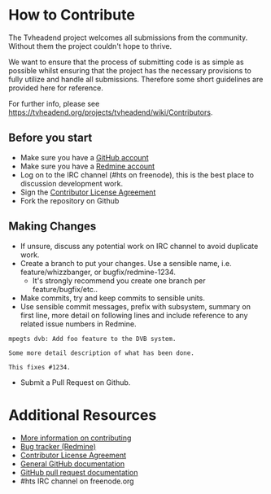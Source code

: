 # How to Contribute

The Tvheadend project welcomes all submissions from the community. Without them the project couldn't hope to thrive.

We want to ensure that the process of submitting code is as simple as possible whilst ensuring that the project has the necessary provisions to fully utilize and handle all submissions. Therefore some short guidelines are provided here for reference.

For further info, please see https://tvheadend.org/projects/tvheadend/wiki/Contributors.

## Before you start

* Make sure you have a [GitHub account](https://github.com/signup/free)
* Make sure you have a [Redmine account](https://tvheadend.org)
* Log on to the IRC channel (#hts on freenode), this is the best place to discussion development work.
* Sign the [Contributor License Agreement](https://www.clahub.com/agreements/tvheadend/tvheadend)
* Fork the repository on Github

## Making Changes

* If unsure, discuss any potential work on IRC channel to avoid duplicate work.
* Create a branch to put your changes. Use a sensible name, i.e. feature/whizzbanger, or bugfix/redmine-1234.
  * It's strongly recommend you create one branch per feature/bugfix/etc..
* Make commits, try and keep commits to sensible units.
* Use sensible commit messages, prefix with subsystem, summary on first line, more detail on following lines and include reference to any related issue numbers in Redmine.

````
mpegts dvb: Add foo feature to the DVB system.

Some more detail description of what has been done.

This fixes #1234.
````
* Submit a Pull Request on Github.

# Additional Resources

* [More information on contributing](https://tvheadend.org/projects/tvheadend/wiki/Contributors)
* [Bug tracker (Redmine)](https://tvheadend.org)
* [Contributor License Agreement](https://tvheadend.org/projects/tvheadend/wiki/Contributors)
* [General GitHub documentation](http://help.github.com/)
* [GitHub pull request documentation](http://help.github.com/send-pull-requests/)
* #hts IRC channel on freenode.org

